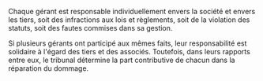 Chaque gérant est responsable individuellement envers la société et envers les tiers, soit des infractions aux lois et règlements, soit de la violation des statuts, soit des fautes commises dans sa gestion.

Si plusieurs gérants ont participé aux mêmes faits, leur responsabilité est solidaire à l'égard des tiers et des associés. Toutefois, dans leurs rapports entre eux, le tribunal détermine la part contributive de chacun dans la réparation du dommage.
